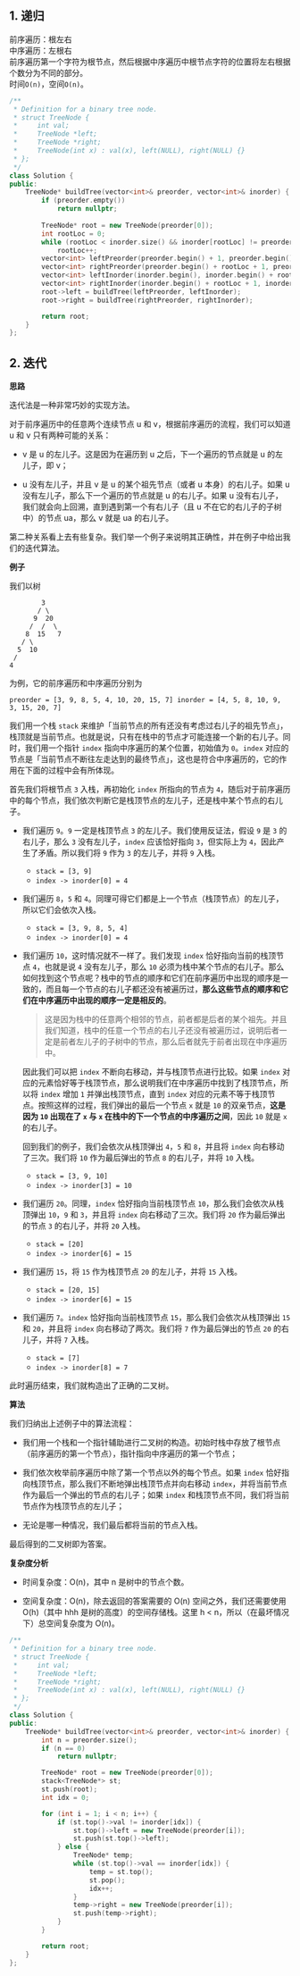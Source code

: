 ## 1. 递归
前序遍历：根左右  
中序遍历：左根右  
前序遍历第一个字符为根节点，然后根据中序遍历中根节点字符的位置将左右根据个数分为不同的部分。  
时间`O(n)`，空间`O(n)`。  
```cpp
/**
 * Definition for a binary tree node.
 * struct TreeNode {
 *     int val;
 *     TreeNode *left;
 *     TreeNode *right;
 *     TreeNode(int x) : val(x), left(NULL), right(NULL) {}
 * };
 */
class Solution {
public:
    TreeNode* buildTree(vector<int>& preorder, vector<int>& inorder) {
        if (preorder.empty())
            return nullptr;
        
        TreeNode* root = new TreeNode(preorder[0]);
        int rootLoc = 0;
        while (rootLoc < inorder.size() && inorder[rootLoc] != preorder[0])
            rootLoc++;
        vector<int> leftPreorder(preorder.begin() + 1, preorder.begin() + rootLoc + 1);
        vector<int> rightPreorder(preorder.begin() + rootLoc + 1, preorder.end());
        vector<int> leftInorder(inorder.begin(), inorder.begin() + rootLoc);
        vector<int> rightInorder(inorder.begin() + rootLoc + 1, inorder.end());
        root->left = buildTree(leftPreorder, leftInorder);
        root->right = buildTree(rightPreorder, rightInorder);

        return root;
    }
};
```
  
## 2. 迭代
**思路**

迭代法是一种非常巧妙的实现方法。

对于前序遍历中的任意两个连续节点 u 和 v，根据前序遍历的流程，我们可以知道 u 和 v 只有两种可能的关系：

*   v 是 u 的左儿子。这是因为在遍历到 u 之后，下一个遍历的节点就是 u 的左儿子，即 v；
    
*   u 没有左儿子，并且 v 是 u 的某个祖先节点（或者 u 本身）的右儿子。如果 u 没有左儿子，那么下一个遍历的节点就是 u 的右儿子。如果 u 没有右儿子，我们就会向上回溯，直到遇到第一个有右儿子（且 u 不在它的右儿子的子树中）的节点 ua​，那么 v 就是 ua​ 的右儿子。
    

第二种关系看上去有些复杂。我们举一个例子来说明其正确性，并在例子中给出我们的迭代算法。

**例子**

我们以树

```
        3
       / \
      9  20
     /  /  \
    8  15   7
   / \
  5  10
 /
4
``` 

为例，它的前序遍历和中序遍历分别为

`preorder = [3, 9, 8, 5, 4, 10, 20, 15, 7]
inorder = [4, 5, 8, 10, 9, 3, 15, 20, 7]` 

我们用一个栈 `stack` 来维护「当前节点的所有还没有考虑过右儿子的祖先节点」，栈顶就是当前节点。也就是说，只有在栈中的节点才可能连接一个新的右儿子。同时，我们用一个指针 `index` 指向中序遍历的某个位置，初始值为 `0`。`index` 对应的节点是「当前节点不断往左走达到的最终节点」，这也是符合中序遍历的，它的作用在下面的过程中会有所体现。

首先我们将根节点 `3` 入栈，再初始化 `index` 所指向的节点为 `4`，随后对于前序遍历中的每个节点，我们依次判断它是栈顶节点的左儿子，还是栈中某个节点的右儿子。

*   我们遍历 `9`。`9` 一定是栈顶节点 `3` 的左儿子。我们使用反证法，假设 `9` 是 `3` 的右儿子，那么 `3` 没有左儿子，`index` 应该恰好指向 `3`，但实际上为 `4`，因此产生了矛盾。所以我们将 `9` 作为 `3` 的左儿子，并将 `9` 入栈。
    
    *   `stack = [3, 9]`
    *   `index -> inorder[0] = 4`
*   我们遍历 `8`，`5` 和 `4`。同理可得它们都是上一个节点（栈顶节点）的左儿子，所以它们会依次入栈。
    
    *   `stack = [3, 9, 8, 5, 4]`
    *   `index -> inorder[0] = 4`
*   我们遍历 `10`，这时情况就不一样了。我们发现 `index` 恰好指向当前的栈顶节点 `4`，也就是说 `4` 没有左儿子，那么 `10` 必须为栈中某个节点的右儿子。那么如何找到这个节点呢？栈中的节点的顺序和它们在前序遍历中出现的顺序是一致的，而且每一个节点的右儿子都还没有被遍历过，**那么这些节点的顺序和它们在中序遍历中出现的顺序一定是相反的**。
    
    > 这是因为栈中的任意两个相邻的节点，前者都是后者的某个祖先。并且我们知道，栈中的任意一个节点的右儿子还没有被遍历过，说明后者一定是前者左儿子的子树中的节点，那么后者就先于前者出现在中序遍历中。
    
    因此我们可以把 `index` 不断向右移动，并与栈顶节点进行比较。如果 `index` 对应的元素恰好等于栈顶节点，那么说明我们在中序遍历中找到了栈顶节点，所以将 `index` 增加 `1` 并弹出栈顶节点，直到 `index` 对应的元素不等于栈顶节点。按照这样的过程，我们弹出的最后一个节点 `x` 就是 `10` 的双亲节点，**这是因为 `10` 出现在了 `x` 与 `x` 在栈中的下一个节点的中序遍历之间**，因此 `10` 就是 `x` 的右儿子。
    
    回到我们的例子，我们会依次从栈顶弹出 `4`，`5` 和 `8`，并且将 `index` 向右移动了三次。我们将 `10` 作为最后弹出的节点 `8` 的右儿子，并将 `10` 入栈。
    
    *   `stack = [3, 9, 10]`
    *   `index -> inorder[3] = 10`
*   我们遍历 `20`。同理，`index` 恰好指向当前栈顶节点 `10`，那么我们会依次从栈顶弹出 `10`，`9` 和 `3`，并且将 `index` 向右移动了三次。我们将 `20` 作为最后弹出的节点 `3` 的右儿子，并将 `20` 入栈。
    
    *   `stack = [20]`
    *   `index -> inorder[6] = 15`
*   我们遍历 `15`，将 `15` 作为栈顶节点 `20` 的左儿子，并将 `15` 入栈。
    
    *   `stack = [20, 15]`
    *   `index -> inorder[6] = 15`
*   我们遍历 `7`。`index` 恰好指向当前栈顶节点 `15`，那么我们会依次从栈顶弹出 `15` 和 `20`，并且将 `index` 向右移动了两次。我们将 `7` 作为最后弹出的节点 `20` 的右儿子，并将 `7` 入栈。
    
    *   `stack = [7]`
    *   `index -> inorder[8] = 7`

此时遍历结束，我们就构造出了正确的二叉树。

**算法**

我们归纳出上述例子中的算法流程：

*   我们用一个栈和一个指针辅助进行二叉树的构造。初始时栈中存放了根节点（前序遍历的第一个节点），指针指向中序遍历的第一个节点；
    
*   我们依次枚举前序遍历中除了第一个节点以外的每个节点。如果 `index` 恰好指向栈顶节点，那么我们不断地弹出栈顶节点并向右移动 `index`，并将当前节点作为最后一个弹出的节点的右儿子；如果 `index` 和栈顶节点不同，我们将当前节点作为栈顶节点的左儿子；
    
*   无论是哪一种情况，我们最后都将当前的节点入栈。
    

最后得到的二叉树即为答案。

**复杂度分析**

*   时间复杂度：O(n)，其中 n 是树中的节点个数。
    
*   空间复杂度：O(n)，除去返回的答案需要的 O(n) 空间之外，我们还需要使用 O(h)（其中 hhh 是树的高度）的空间存储栈。这里 h < n，所以（在最坏情况下）总空间复杂度为 O(n)。

```cpp
/**
 * Definition for a binary tree node.
 * struct TreeNode {
 *     int val;
 *     TreeNode *left;
 *     TreeNode *right;
 *     TreeNode(int x) : val(x), left(NULL), right(NULL) {}
 * };
 */
class Solution {
public:
    TreeNode* buildTree(vector<int>& preorder, vector<int>& inorder) {
        int n = preorder.size();
        if (n == 0)
            return nullptr;

        TreeNode* root = new TreeNode(preorder[0]);
        stack<TreeNode*> st;
        st.push(root);
        int idx = 0;

        for (int i = 1; i < n; i++) {
            if (st.top()->val != inorder[idx]) {
                st.top()->left = new TreeNode(preorder[i]);
                st.push(st.top()->left);
            } else {
                TreeNode* temp;
                while (st.top()->val == inorder[idx]) {
                    temp = st.top();
                    st.pop();
                    idx++;
                }
                temp->right = new TreeNode(preorder[i]);
                st.push(temp->right);
            }
        }

        return root;
    }
};
```